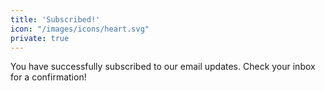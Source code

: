 ```yaml
---
title: 'Subscribed!'
icon: "/images/icons/heart.svg"
private: true
---
```


You have successfully subscribed to our email updates. Check your inbox for a confirmation!